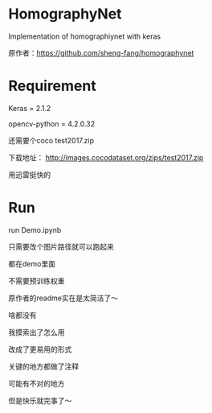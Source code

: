 # HomographyNet
Implementation of homographiynet with keras

原作者：https://github.com/sheng-fang/homographynet

# Requirement
Keras = 2.1.2

opencv-python = 4.2.0.32

还需要个coco test2017.zip

下载地址： http://images.cocodataset.org/zips/test2017.zip

用迅雷挺快的


# Run
run Demo.ipynb

只需要改个图片路径就可以跑起来

都在demo里面

不需要预训练权重

原作者的readme实在是太简洁了～

啥都没有

我摸索出了怎么用

改成了更易用的形式

关键的地方都做了注释 

可能有不对的地方

但是快乐就完事了～
